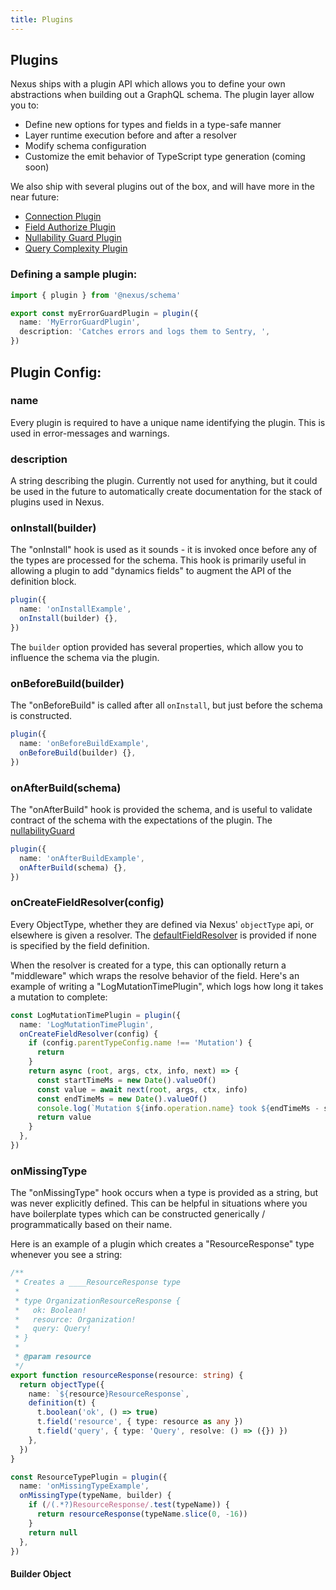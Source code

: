 ```yaml
---
title: Plugins
---
```


## Plugins

Nexus ships with a plugin API which allows you to define your own abstractions when building out a GraphQL schema. The plugin layer allow you to:

- Define new options for types and fields in a type-safe manner
- Layer runtime execution before and after a resolver
- Modify schema configuration
- Customize the emit behavior of TypeScript type generation (coming soon)

We also ship with several plugins out of the box, and will have more in the near future:

- [Connection Plugin](plugin-connection.md)
- [Field Authorize Plugin](plugin-fieldAuthorize.md)
- [Nullability Guard Plugin](plugin-nullabilityGuard.md)
- [Query Complexity Plugin](plugin-queryComplexity.md)

### Defining a sample plugin:

```ts
import { plugin } from '@nexus/schema'

export const myErrorGuardPlugin = plugin({
  name: 'MyErrorGuardPlugin',
  description: 'Catches errors and logs them to Sentry, ',
})
```

## Plugin Config:

### name

Every plugin is required to have a unique name identifying the plugin. This is used in error-messages
and warnings.

### description

A string describing the plugin. Currently not used for anything, but it could be used in the future to
automatically create documentation for the stack of plugins used in Nexus.

### onInstall(builder)

The "onInstall" hook is used as it sounds - it is invoked once before any of the types are processed for the schema. This hook is primarily useful in allowing a plugin to add "dynamics fields" to augment the API of the definition block.

```ts
plugin({
  name: 'onInstallExample',
  onInstall(builder) {},
})
```

The `builder` option provided has several properties, which allow you to influence the schema via the plugin.

### onBeforeBuild(builder)

The "onBeforeBuild" is called after all `onInstall`, but just before the schema is constructed.

```ts
plugin({
  name: 'onBeforeBuildExample',
  onBeforeBuild(builder) {},
})
```

### onAfterBuild(schema)

The "onAfterBuild" hook is provided the schema, and is useful to validate contract of the schema
with the expectations of the plugin. The [nullabilityGuard](plugin-nullabilityGuard.md)

```ts
plugin({
  name: 'onAfterBuildExample',
  onAfterBuild(schema) {},
})
```

### onCreateFieldResolver(config)

Every ObjectType, whether they are defined via Nexus' `objectType` api, or elsewhere is given a resolver.
The [defaultFieldResolver](https://github.com/graphql/graphql-js/blob/82a0c336de05b4ab0d24d5557b56135c828fe888/src/execution/execute.js#L1179-L1197) is provided if none is specified by the field definition.

When the resolver is created for a type, this can optionally return a "middleware" which wraps the resolve behavior of the field. Here's an example of writing a "LogMutationTimePlugin", which logs how long it takes a mutation to complete:

```ts
const LogMutationTimePlugin = plugin({
  name: 'LogMutationTimePlugin',
  onCreateFieldResolver(config) {
    if (config.parentTypeConfig.name !== 'Mutation') {
      return
    }
    return async (root, args, ctx, info, next) => {
      const startTimeMs = new Date().valueOf()
      const value = await next(root, args, ctx, info)
      const endTimeMs = new Date().valueOf()
      console.log(`Mutation ${info.operation.name} took ${endTimeMs - startTimeMs} ms`)
      return value
    }
  },
})
```

### onMissingType

The "onMissingType" hook occurs when a type is provided as a string, but was never explicitly defined.
This can be helpful in situations where you have boilerplate types which can be constructed
generically / programmatically based on their name.

Here is an example of a plugin which creates a "ResourceResponse" type whenever you see a string:

```ts
/**
 * Creates a ____ResourceResponse type
 *
 * type OrganizationResourceResponse {
 *   ok: Boolean!
 *   resource: Organization!
 *   query: Query!
 * }
 *
 * @param resource
 */
export function resourceResponse(resource: string) {
  return objectType({
    name: `${resource}ResourceResponse`,
    definition(t) {
      t.boolean('ok', () => true)
      t.field('resource', { type: resource as any })
      t.field('query', { type: 'Query', resolve: () => ({}) })
    },
  })
}

const ResourceTypePlugin = plugin({
  name: 'onMissingTypeExample',
  onMissingType(typeName, builder) {
    if (/(.*?)ResourceResponse/.test(typeName)) {
      return resourceResponse(typeName.slice(0, -16))
    }
    return null
  },
})
```

#### Builder Object
